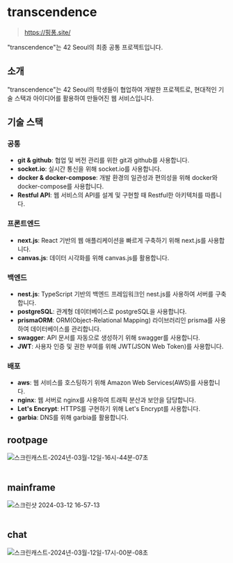 # transcendence

> https://핑퐁.site/

"transcendence"는 42 Seoul의 최종 공통 프로젝트입니다.

## 소개

"transcendence"는 42 Seoul의 학생들이 협업하여 개발한 프로젝트로, 현대적인 기술 스택과 아이디어를 활용하여 만들어진 웹 서비스입니다.

## 기술 스택

### 공통

- **git & github**: 협업 및 버전 관리를 위한 git과 github를 사용합니다.
- **socket.io**: 실시간 통신을 위해 socket.io를 사용합니다.
- **docker & docker-compose**: 개발 환경의 일관성과 편의성을 위해 docker와 docker-compose를 사용합니다.
- **Restful API**: 웹 서비스의 API를 설계 및 구현할 때 Restful한 아키텍처를 따릅니다.

### 프론트엔드

- **next.js**: React 기반의 웹 애플리케이션을 빠르게 구축하기 위해 next.js를 사용합니다.
- **canvas.js**: 데이터 시각화를 위해 canvas.js를 활용합니다.

### 백엔드

- **nest.js**: TypeScript 기반의 백엔드 프레임워크인 nest.js를 사용하여 서버를 구축합니다.
- **postgreSQL**: 관계형 데이터베이스로 postgreSQL을 사용합니다.
- **prismaORM**: ORM(Object-Relational Mapping) 라이브러리인 prisma를 사용하여 데이터베이스를 관리합니다.
- **swagger**: API 문서를 자동으로 생성하기 위해 swagger를 사용합니다.
- **JWT**: 사용자 인증 및 권한 부여를 위해 JWT(JSON Web Token)를 사용합니다.

### 배포

- **aws**: 웹 서비스를 호스팅하기 위해 Amazon Web Services(AWS)를 사용합니다.
- **nginx**: 웹 서버로 nginx를 사용하여 트래픽 분산과 보안을 담당합니다.
- **Let's Encrypt**: HTTPS를 구현하기 위해 Let's Encrypt를 사용합니다.
- **garbia**: DNS를 위해 garbia를 활용합니다.


## rootpage
![스크린캐스트-2024년-03월-12일-16시-44분-07초](https://github.com/POKUDING/transcendence/assets/92212524/35a09ac4-1f68-423d-b33d-7010a6cbeba3)
<br/>
<br/>
## mainframe
![스크린샷 2024-03-12 16-57-13](https://github.com/POKUDING/transcendence/assets/92212524/5de606db-b425-47b3-bfb1-45c0e21b14cd)
<br/>
<br/>
## chat
![스크린캐스트-2024년-03월-12일-17시-00분-08초](https://github.com/POKUDING/transcendence/assets/92212524/d66ceec2-8906-4ad5-ba73-a1335ea708c7)
<br/>
<br/>
